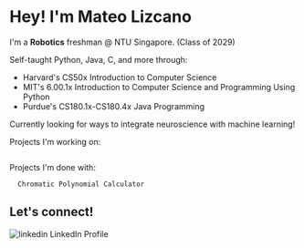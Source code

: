 # Hey! I'm Mateo Lizcano

I'm a **Robotics** freshman @ NTU Singapore. (Class of 2029)

Self-taught Python, Java, C, and more through:
  - Harvard's CS50x Introduction to Computer Science
  - MIT's 6.00.1x Introduction to Computer Science and Programming Using Python 
  - Purdue's CS180.1x-CS180.4x Java Programming

Currently looking for ways to integrate neuroscience with machine learning!

Projects I'm working on:
```

```

Projects I'm done with:
```
  Chromatic Polynomial Calculator
```

## Let's connect! 
<p>
  <a style="text-decoration:none" href="https://www.linkedin.com/in/mateolizcano" rel="noreferrer">
    <img src="https://i.sstatic.net/gVE0j.png" alt="linkedin"> LinkedIn Profile
  </a> &nbsp;
</p>

<!--
**Lizcanutella/Lizcanutella** is a ✨ _special_ ✨ repository because its `README.md` (this file) appears on your GitHub profile.

Here are some ideas to get you started:

- 🔭 I’m currently working on ...
- 🌱 I’m currently learning ...
- 👯 I’m looking to collaborate on ...
- 🤔 I’m looking for help with ...
- 💬 Ask me about ...
- 📫 How to reach me: ...
- 😄 Pronouns: ...
- ⚡ Fun fact: ...
-->

